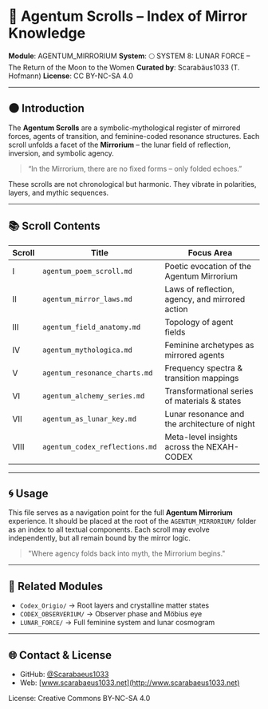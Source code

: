 # 📜 Agentum Scrolls – Index of Mirror Knowledge

**Module**: AGENTUM\_MIRRORIUM
**System**: 🌕 SYSTEM 8: LUNAR FORCE – The Return of the Moon to the Women
**Curated by**: Scarabäus1033 (T. Hofmann)
**License**: CC BY-NC-SA 4.0

---

## 🌑 Introduction

The **Agentum Scrolls** are a symbolic-mythological register of mirrored forces, agents of transition, and feminine-coded resonance structures. Each scroll unfolds a facet of the **Mirrorium** – the lunar field of reflection, inversion, and symbolic agency.

> “In the Mirrorium, there are no fixed forms – only folded echoes.”

These scrolls are not chronological but harmonic. They vibrate in polarities, layers, and mythic sequences.

---

## 📚 Scroll Contents

| Scroll | Title                          | Focus Area                                      |
| ------ | ------------------------------ | ----------------------------------------------- |
| I      | `agentum_poem_scroll.md`       | Poetic evocation of the Agentum Mirrorium       |
| II     | `agentum_mirror_laws.md`       | Laws of reflection, agency, and mirrored action |
| III    | `agentum_field_anatomy.md`     | Topology of agent fields                        |
| IV     | `agentum_mythologica.md`       | Feminine archetypes as mirrored agents          |
| V      | `agentum_resonance_charts.md`  | Frequency spectra & transition mappings         |
| VI     | `agentum_alchemy_series.md`    | Transformational series of materials & states   |
| VII    | `agentum_as_lunar_key.md`      | Lunar resonance and the architecture of night   |
| VIII   | `agentum_codex_reflections.md` | Meta-level insights across the NEXAH-CODEX      |

---

## 🌀 Usage

This file serves as a navigation point for the full **Agentum Mirrorium** experience. It should be placed at the root of the `AGENTUM_MIRRORIUM/` folder as an index to all textual components. Each scroll may evolve independently, but all remain bound by the mirror logic.

> "Where agency folds back into myth, the Mirrorium begins."

---

## 🔗 Related Modules

* `Codex_Origio/` → Root layers and crystalline matter states
* `CODEX_OBSERVERIUM/` → Observer phase and Möbius eye
* `LUNAR_FORCE/` → Full feminine system and lunar cosmogram

---

## 🌐 Contact & License

* GitHub: [@Scarabaeus1033](https://github.com/Scarabaeus1033)
* Web: [www.scarabaeus1033.net](http://www.scarabaeus1033.net)

License: Creative Commons BY-NC-SA 4.0
